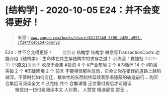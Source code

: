 # [结构学] - 2020-10-05 E24：并不会变得更好！

> 来源：[`www.yuque.com/books/share/641124b8-5f80-4d26-a995-cf244fceb154/bcuny2`](https://www.yuque.com/books/share/641124b8-5f80-4d26-a995-cf244fceb154/bcuny2)

<ne-p id="520f42f3293818f927861ebbd5b15da4_p_0" data-lake-id="520f42f3293818f927861ebbd5b15da4_p_0"><ne-text id="uf17947b5" style="color: rgb(51, 51, 51);">E24：并不会变得更好！</ne-text></ne-p> <ne-p id="f3e3d2b0899b2a02c0e39e400f3ded60" data-lake-id="f3e3d2b0899b2a02c0e39e400f3ded60"><ne-text id="uabd12c09" ne-fontsize="12" style="color: rgb(255, 255, 255);">原创</ne-text><ne-text id="u35dbe15f" style="color: rgb(140, 140, 140);">觉悟者</ne-text> <ne-text id="u3acf64a3" ne-fontsize="14">结构学</ne-text></ne-p> <ne-p id="96c121cdf56d1053322179c5fca866cc" data-lake-id="96c121cdf56d1053322179c5fca866cc"><ne-text id="u686ef9ec" ne-fontsize="14" ne-bold="true" style="color: rgb(51, 51, 51);">结构学</ne-text></ne-p> <ne-p id="8b34eae121b9f7192848c94acc8042b4" data-lake-id="8b34eae121b9f7192848c94acc8042b4"><ne-text id="u8b4af904" ne-fontsize="14" style="color: rgb(51, 51, 51);">微信号</ne-text><ne-text id="ue295c5bd" ne-fontsize="14" style="color: rgb(51, 51, 51);">TransactionCosts</ne-text></ne-p> <ne-p id="d8248a4ccd790bd386bbf8938df24b0f" data-lake-id="d8248a4ccd790bd386bbf8938df24b0f"><ne-text id="u6a6421f0" ne-fontsize="14" style="color: rgb(51, 51, 51);">功能介绍</ne-text><ne-text id="u8d1fe98c" ne-fontsize="14" style="color: rgb(51, 51, 51);">《结构学》：生命体在其生存结构中的求存之道！ 训练营：觉悟社</ne-text></ne-p> <ne-p id="c23e7ace5703f4d57364728b3973b1da" data-lake-id="c23e7ace5703f4d57364728b3973b1da"><ne-text id="uadfc5595" style="color: rgb(140, 140, 140);">2020-10-05</ne-text>[<ne-text id="u35ab5e8b" ne-fontsize="14">原文</ne-text>](https://mp.weixin.qq.com/s?__biz=MzIzMDYwOTM0Mg==&mid=2247484582&idx=1&sn=3333290721eb0242b03b044bd7072b0b&chksm=e8b19c77dfc615615478711d39d1fc6d54768ee842ad2f669dd130815cca5b90ec2e964b1791#rd))<ne-text id="u6cb11958" ne-fontsize="14" style="color: rgb(140, 140, 140);">发表于</ne-text></ne-p> <ne-p id="4d88fa27f560ba3a41d00544f64d5763" data-lake-id="4d88fa27f560ba3a41d00544f64d5763"><ne-text id="u0969aaa7" style="color: rgb(51, 51, 51);">收录于合集</ne-text></ne-p> <ne-p id="afbd40cd25c5822260888e3e99b6cb8c" data-lake-id="afbd40cd25c5822260888e3e99b6cb8c"><ne-text id="ufc0d42cc" style="color: rgb(51, 51, 51);">#投资 4 个</ne-text></ne-p> <ne-p id="47298f506890267fb06af3399824fa95" data-lake-id="47298f506890267fb06af3399824fa95"><ne-text id="ud1483da9" style="color: rgb(51, 51, 51);">#产业布局 2 个</ne-text></ne-p> <ne-p id="434051a143a00ed58faf1dba770845ba" data-lake-id="434051a143a00ed58faf1dba770845ba"><ne-text id="u7cd5565a" style="color: rgb(51, 51, 51);">#内循环 14 个</ne-text></ne-p> <ne-p id="93ac95b2f02932c07ff3be9c9d1f1c9a" data-lake-id="93ac95b2f02932c07ff3be9c9d1f1c9a"><ne-text id="u6433fbb2" style="color: rgb(51, 51, 51);">#阶层突破 2 个</ne-text></ne-p> <ne-p id="9b0d70a7d7967ee0d6583eb047bf7e77" data-lake-id="9b0d70a7d7967ee0d6583eb047bf7e77"><ne-text id="u9c923c3f" style="color: rgb(51, 51, 51);">#囚徒困境 2 个</ne-text></ne-p> <ne-p id="44dc8ee0f77b937f3a948cdd82bd654a" data-lake-id="44dc8ee0f77b937f3a948cdd82bd654a"><ne-text id="u1677eded" style="color: rgb(51, 51, 51);">前言</ne-text></ne-p> <ne-p id="0f4ad2c74f6ea1296c18bdefdd8d8a99" data-lake-id="0f4ad2c74f6ea1296c18bdefdd8d8a99"><ne-text id="uce5942be" style="color: rgb(51, 51, 51);">不要相信那些忽悠，它会让你在错误的道路上越陷越深。不管时代如何变迁，根本性的东西始终延续着那条隐蔽的轨迹前行…</ne-text></ne-p> <ne-p id="1687769322f91109667b33d5c3ea722f" data-lake-id="1687769322f91109667b33d5c3ea722f" ne-alignment="center"><ne-text id="u59d22cee" style="color: rgb(51, 51, 51);">购买合集后可阅读全文</ne-text></ne-p> <ne-p id="a4a08334ab8a06eba05072d58774a48d" data-lake-id="a4a08334ab8a06eba05072d58774a48d" ne-alignment="center"><ne-text id="ufb0b431b" style="color: rgb(51, 51, 51);">#</ne-text></ne-p> <ne-p id="34f79e4bf20fa33f5599ae5c2f2a94b7" data-lake-id="34f79e4bf20fa33f5599ae5c2f2a94b7" ne-alignment="center"><ne-text id="u662922cc" style="color: rgb(51, 51, 51);">已完结 共个</ne-text></ne-p> <ne-p id="6b4db01bbc153b245a9c9af46c503ba1" data-lake-id="6b4db01bbc153b245a9c9af46c503ba1" ne-alignment="center"><ne-text id="u6580bb8a" ne-fontsize="16">合集详情</ne-text></ne-p> <ne-p id="bedd8cb7bd60b9d9bbaf968618624176" data-lake-id="bedd8cb7bd60b9d9bbaf968618624176" ne-alignment="center"><ne-text id="ua3266694" style="color: rgb(51, 51, 51);">正文需付费后才可阅读</ne-text></ne-p> <ne-p id="0d57fe7a3ae556121e4442a4b598c002" data-lake-id="0d57fe7a3ae556121e4442a4b598c002" ne-alignment="center"><ne-text id="ud86660b9" style="color: rgb(255, 255, 255);">加载中</ne-text></ne-p> <ne-p id="e2c02779942235db5a5759b7c0ced406" data-lake-id="e2c02779942235db5a5759b7c0ced406" ne-alignment="center"><ne-text id="ua7fee240" style="color: rgb(255, 255, 255);"> 微信豆购买</ne-text></ne-p> <ne-p id="3fb001c263ed6ea6fde036c34aa36efd" data-lake-id="3fb001c263ed6ea6fde036c34aa36efd" ne-alignment="center"><ne-text id="u5dadadff" style="color: rgb(51, 51, 51);">微信扫一扫付费阅读本文</ne-text></ne-p> <ne-p id="d0cac7e57138431adaab0b830dfb4125" data-lake-id="d0cac7e57138431adaab0b830dfb4125" ne-alignment="center"><ne-text id="u5d10e9df" ne-fontsize="13" style="color: rgb(51, 51, 51);">人付费， 人赞赏</ne-text></ne-p> <ne-h3 id="4p8xS" data-lake-id="4p8xS"><ne-heading-ext><ne-heading-anchor></ne-heading-anchor><ne-heading-fold></ne-heading-fold></ne-heading-ext><ne-heading-content><ne-text id="u8c02e744" ne-fontsize="16" style="color: rgb(51, 51, 51);">精选留言</ne-text></ne-heading-content></ne-h3> <ne-p id="7b19fd886ab434a5cb5830b264fa29ba" data-lake-id="7b19fd886ab434a5cb5830b264fa29ba"><ne-text id="u93a8fbd0" style="color: rgb(51, 51, 51);">暂无...</ne-text></ne-p>